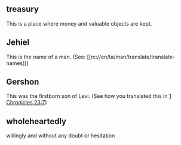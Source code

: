 ## treasury ##

This is a place where money and valuable objects are kept.

## Jehiel ##

This is the name of a man. (See: [[rc://en/ta/man/translate/translate-names]])

## Gershon ##

This was the firstborn son of Levi.  (See how you translated this in [1 Chronicles 23:7](../23/07.md))

## wholeheartedly ##

willingly and without any doubt or hesitation